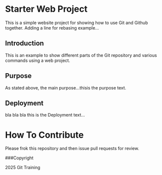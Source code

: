 # Starter Web Project

This is a simple website project for showing how to use Git and Github together.
Adding a line for rebasing example...

## Introduction

This is an example to show different parts of the Git repository and various commands using a web project.

## Purpose

As stated above, the main purpose...thisis the purpose text.

## Deployment

bla bla bla this is the Deployment text...

# How To Contribute

Please frok this repository and then issue pull requests for review.

###Copyright

2025 Git Training